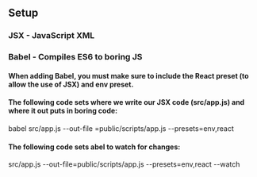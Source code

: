 ## Setup

### JSX - JavaScript XML

### Babel - Compiles ES6 to boring JS

#### When adding Babel, you must make sure to include the React preset (to allow the use of JSX) and env preset.

#### The following code sets where we write our JSX code (src/app.js) and where it out puts in boring code:

babel src/app.js --out-file =public/scripts/app.js --presets=env,react

#### The following code sets  abel to watch for changes: 
src/app.js --out-file=public/scripts/app.js --presets=env,react --watch 
